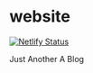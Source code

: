 # website

[![Netlify Status](https://api.netlify.com/api/v1/badges/c9c940dd-88b8-4b8b-8823-28678a0415c0/deploy-status)](https://app.netlify.com/sites/cozy-chaja-8b22a5/deploys)

Just Another A Blog
